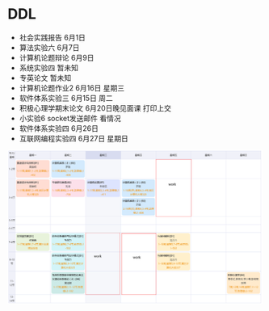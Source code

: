 # DDL

* 社会实践报告 6月1日
* 算法实验六 6月7日
* 计算机论题辩论 6月9日
* 系统实验四 暂未知
* 专英论文 暂未知
* 计算机论题作业2 6月16日 星期三
* 软件体系实验三 6月15日 周二
* 积极心理学期末论文 6月20日晚见面课 打印上交
* 小实验6 socket发送邮件 看情况
* 软件体系实验四 6月26日
* 互联网编程实验四 6月27日 星期日

![课表](picture/lession.png)